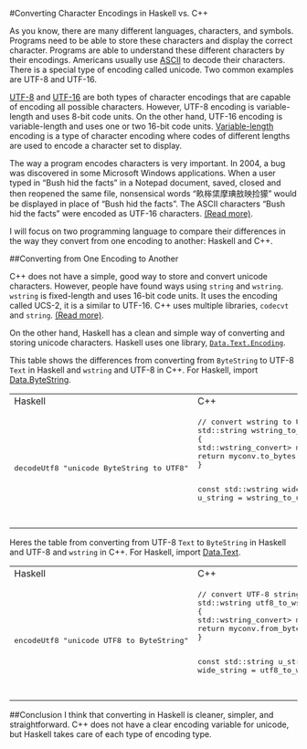 #Converting Character Encodings in Haskell vs. C++

As you know, there are many different languages, characters, and symbols. Programs need to be able to store these characters and display the correct character. Programs are able to understand these different characters by their encodings. Americans usually use [ASCII](http://www.asciitable.com/) to decode their characters. There is a special type of encoding called unicode. Two common examples are UTF-8 and UTF-16.

[UTF-8](http://en.wikipedia.org/wiki/UTF-8) and [UTF-16](http://en.wikipedia.org/wiki/UTF-16) are both types of character encodings that are capable of encoding all possible characters. However, UTF-8 encoding is variable-length and uses 8-bit code units. On the other hand, UTF-16 encoding is variable-length and uses one or two 16-bit code units. [Variable-length](http://en.wikipedia.org/wiki/Variable-width_encoding) encoding is a type of character encoding where codes of different lengths are used to encode a character set to display.

The way a program encodes characters is very important. In 2004, a bug was discovered in some Microsoft Windows applications. When a user typed in “Bush hid the facts” in a Notepad document, saved, closed and then reopened the same file, nonsensical words “畂桳栠摩琠敨映捡獴” would be displayed in place of “Bush hid the facts”. The ASCII characters “Bush hid the facts” were encoded as UTF-16 characters. [(Read more)](http://en.wikipedia.org/wiki/Bush_hid_the_facts).

I will focus on two programming language to compare their differences in the way they convert from one encoding to another: Haskell and C++.

##Converting from One Encoding to Another

C++ does not have a simple, good way to store and convert unicode characters. However, people have found ways using `string` and `wstring`. `wstring` is fixed-length and uses 16-bit code units. It uses the encoding called UCS-2, it is a similar to UTF-16. C++ uses multiple libraries, `codecvt` and `string`. [(Read more)](http://stackoverflow.com/questions/4358870/convert-wstring-to-string-encoded-in-utf-8).

On the other hand, Haskell has a clean and simple way of converting and storing unicode characters. Haskell uses one library, [`Data.Text.Encoding`](http://hackage.haskell.org/package/text-1.1.1.3/docs/Data-Text-Encoding.html).

This table shows the differences from converting from `ByteString` to UTF-8 `Text` in Haskell and `wstring` and UTF-8 in C++. For Haskell, import [Data.ByteString](https://hackage.haskell.org/package/bytestring-0.9.2.1/docs/Data-ByteString.html).
<table>
<tr>
<td>Haskell</td>
<td>C++</td>
</tr>
<tr>
<td><pre>
decodeUtf8 "unicode ByteString to UTF8"
</td></pre>
<td><pre>
// convert wstring to UTF-8 string
std::string wstring_to_utf8 (const std::wstring& str)
{
std::wstring_convert<std::codecvt_utf8<wchar_t>> myconv;
return myconv.to_bytes(str);
}

const std::wstring wide_string
   = L"This string";
const std::string u_string
   = wstring_to_utf8(wide_string);
</td></pre>
</tr>
</table>

Heres the table from converting from UTF-8 `Text` to `ByteString` in Haskell and UTF-8 and `wstring` in C++. For Haskell, import [Data.Text](http://hackage.haskell.org/package/text-0.11.2.0/docs/Data-Text.html).
<table>
<tr>
<td>Haskell</td>
<td>C++</td>
</tr>
<tr>
<td><pre>
encodeUtf8 "unicode UTF8 to ByteString"
</td></pre>
<td><pre>
// convert UTF-8 string to wstring
std::wstring utf8_to_wstring (const std::string& str)
{
std::wstring_convert<std::codecvt_utf8<wchar_t>> myconv;
return myconv.from_bytes(str);
}
   
const std::string u_string
   = "This string";
const std::wstring wide_string
   = utf8_to_wstring(u_string);
</td></pre>
</tr>
</table>

##Conclusion
I think that converting in Haskell is cleaner, simpler, and straightforward. C++ does not have a clear encoding variable for unicode, but Haskell takes care of each type of encoding type.
